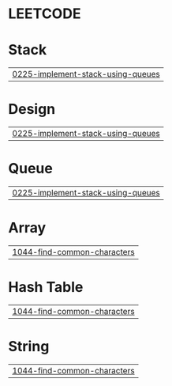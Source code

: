 # LEETCODE


# Stack
|  |
| ------- |
| [0225-implement-stack-using-queues](https://github.com/AYUSH-002/LEETCODE/tree/master/0225-implement-stack-using-queues) |
# Design
|  |
| ------- |
| [0225-implement-stack-using-queues](https://github.com/AYUSH-002/LEETCODE/tree/master/0225-implement-stack-using-queues) |
# Queue
|  |
| ------- |
| [0225-implement-stack-using-queues](https://github.com/AYUSH-002/LEETCODE/tree/master/0225-implement-stack-using-queues) |
# Array
|  |
| ------- |
| [1044-find-common-characters](https://github.com/AYUSH-002/LEETCODE/tree/master/1044-find-common-characters) |
# Hash Table
|  |
| ------- |
| [1044-find-common-characters](https://github.com/AYUSH-002/LEETCODE/tree/master/1044-find-common-characters) |
# String
|  |
| ------- |
| [1044-find-common-characters](https://github.com/AYUSH-002/LEETCODE/tree/master/1044-find-common-characters) |